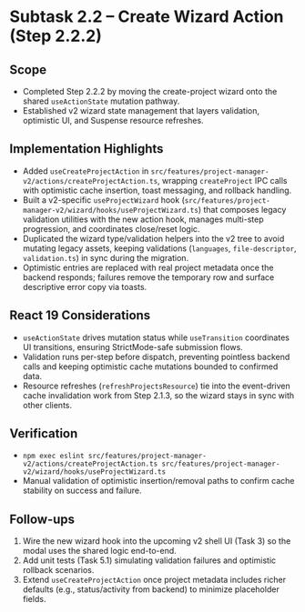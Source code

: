 # Subtask 2.2 – Create Wizard Action (Step 2.2.2)

## Scope
- Completed Step 2.2.2 by moving the create-project wizard onto the shared `useActionState` mutation pathway.
- Established v2 wizard state management that layers validation, optimistic UI, and Suspense resource refreshes.

## Implementation Highlights
- Added `useCreateProjectAction` in `src/features/project-manager-v2/actions/createProjectAction.ts`, wrapping `createProject` IPC calls with optimistic cache insertion, toast messaging, and rollback handling.
- Built a v2-specific `useProjectWizard` hook (`src/features/project-manager-v2/wizard/hooks/useProjectWizard.ts`) that composes legacy validation utilities with the new action hook, manages multi-step progression, and coordinates close/reset logic.
- Duplicated the wizard type/validation helpers into the v2 tree to avoid mutating legacy assets, keeping validations (`languages`, `file-descriptor`, `validation.ts`) in sync during the migration.
- Optimistic entries are replaced with real project metadata once the backend responds; failures remove the temporary row and surface descriptive error copy via toasts.

## React 19 Considerations
- `useActionState` drives mutation status while `useTransition` coordinates UI transitions, ensuring StrictMode-safe submission flows.
- Validation runs per-step before dispatch, preventing pointless backend calls and keeping optimistic cache mutations bounded to confirmed data.
- Resource refreshes (`refreshProjectsResource`) tie into the event-driven cache invalidation work from Step 2.1.3, so the wizard stays in sync with other clients.

## Verification
- `npm exec eslint src/features/project-manager-v2/actions/createProjectAction.ts src/features/project-manager-v2/wizard/hooks/useProjectWizard.ts`
- Manual validation of optimistic insertion/removal paths to confirm cache stability on success and failure.

## Follow-ups
1. Wire the new wizard hook into the upcoming v2 shell UI (Task 3) so the modal uses the shared logic end-to-end.
2. Add unit tests (Task 5.1) simulating validation failures and optimistic rollback scenarios.
3. Extend `useCreateProjectAction` once project metadata includes richer defaults (e.g., status/activity from backend) to minimize placeholder fields.
